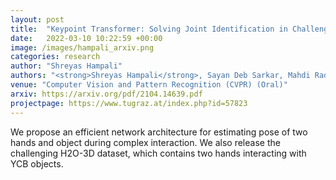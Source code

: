 ```yaml
---
layout: post
title:  "Keypoint Transformer: Solving Joint Identification in Challenging Hands and Object Interactions for Accurate 3D Pose Estimation."
date:   2022-03-10 10:22:59 +00:00
image: /images/hampali_arxiv.png
categories: research
author: "Shreyas Hampali"
authors: "<strong>Shreyas Hampali</strong>, Sayan Deb Sarkar, Mahdi Rad, Vincent Lepetit"
venue: "Computer Vision and Pattern Recognition (CVPR) (Oral)"
arxiv: https://arxiv.org/pdf/2104.14639.pdf
projectpage: https://www.tugraz.at/index.php?id=57823
---
```

We propose an efficient network architecture for estimating pose of two hands and object during complex interaction. We also release the challenging H2O-3D dataset, which contains two hands interacting with YCB objects.
